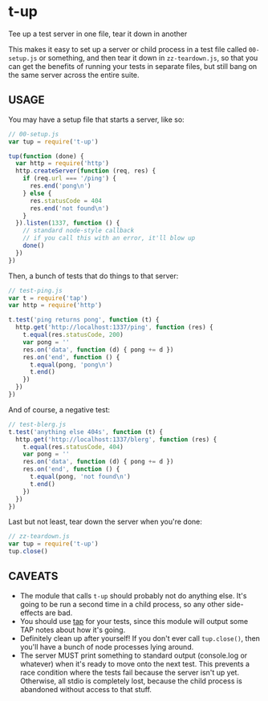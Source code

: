 # t-up

Tee up a test server in one file, tear it down in another

This makes it easy to set up a server or child process in a test file
called `00-setup.js` or something, and then tear it down in
`zz-teardown.js`, so that you can get the benefits of running your
tests in separate files, but still bang on the same server across the
entire suite.

## USAGE

You may have a setup file that starts a server, like so:

```javascript
// 00-setup.js
var tup = require('t-up')

tup(function (done) {
  var http = require('http')
  http.createServer(function (req, res) {
    if (req.url === '/ping') {
      res.end('pong\n')
    } else {
      res.statusCode = 404
      res.end('not found\n')
    }
  }).listen(1337, function () {
    // standard node-style callback
    // if you call this with an error, it'll blow up
    done()
  })
})
```

Then, a bunch of tests that do things to that server:

```javascript
// test-ping.js
var t = require('tap')
var http = require('http')

t.test('ping returns pong', function (t) {
  http.get('http://localhost:1337/ping', function (res) {
    t.equal(res.statusCode, 200)
    var pong = ''
    res.on('data', function (d) { pong += d })
    res.on('end', function () {
      t.equal(pong, 'pong\n')
      t.end()
    })
  })
})
```

And of course, a negative test:

```javascript
// test-blerg.js
t.test('anything else 404s', function (t) {
  http.get('http://localhost:1337/blerg', function (res) {
    t.equal(res.statusCode, 404)
    var pong = ''
    res.on('data', function (d) { pong += d })
    res.on('end', function () {
      t.equal(pong, 'not found\n')
      t.end()
    })
  })
})
```

Last but not least, tear down the server when you're done:

```javascript
// zz-teardown.js
var tup = require('t-up')
tup.close()
```

## CAVEATS

- The module that calls `t-up` should probably not do anything else.
  It's going to be run a second time in a child process, so any other
  side-effects are bad.
- You should use [tap](http://node-tap.org) for your tests, since this
  module will output some TAP notes about how it's going.
- Definitely clean up after yourself!  If you don't ever call
  `tup.close()`, then you'll have a bunch of node processes lying
  around.
- The server MUST print something to standard output (console.log or
  whatever) when it's ready to move onto the next test.  This prevents
  a race condition where the tests fail because the server isn't up
  yet.  Otherwise, all stdio is completely lost, because the child
  process is abandoned without access to that stuff.
